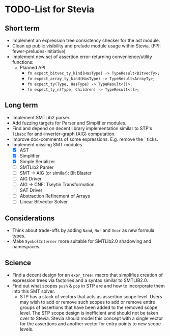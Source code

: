 # TODO-List for Stevia

## Short term

- Implement an expression tree consistency checker for the ast module.
- Clean up public visibility and prelude module usage within Stevia. (FPI: fewer-preludes-initiative)
- Implement new set of assertion error-returning convenience/utility functions:
	- Planned API
		 - `fn expect_bitvec_ty_kind(HasType) -> TypeResult<BitvecTy>;`
		 - `fn expect_array_ty_kind(HasType) -> TypeResult<ArrayTy>;`
		 - `fn expect_ty(Type, HasType) -> TypeResult<()>;`
		 - `fn expect_ty_n(Type, Children) -> TypeResult<()>;`
## Long term

- Implement SMTLib2 parser.
- Add fuzzing targets for Parser and Simplifier modules.
- Find and depend on decent library implementation similar to STP's `libabc` for and-inverter-graph (AIG) computation.
- Improve doc-comments of some expressions. E.g. remove the ` ticks.
- Implement missing SMT modules
	- [x] AST
	- [x] Simplifier
	- [x] Simple Serializer
	- [ ] SMTLib2 Parser
	- [ ] SMT -> AIG (or similar): Bit Blaster
	- [ ] AIG Driver
	- [ ] AIG -> CNF: Tseytin Transformation
	- [ ] SAT Driver
	- [ ] Abstraction Refinement of Arrays
	- [ ] Linear Bitvector Solver

## Considerations

- Think about trade-offs by adding `Nand`, `Nor` and `Xnor` as new formula types.
- Make `SymbolInterner` more suitable for SMTLib2.0 shadowing and namespaces.

## Science

- Find a decent design for an `expr_tree!` macro that simplifies creation of expression trees via factories and a syntax similar to SMTLIB2.0.
- Find out what scopes `push` & `pop` in STP are and how to incorporate them into this SMT solver.
	- STP has a stack of vectors that acts as assertion scope level. Users may wish to add or remove such scopes to add or remove entire groups of assertions that have been added to the removed scope level. The STP scope design is inefficient and should not be taken over to Stevia. Stevia should model this  concept with a single vector for the assertions and another vector for entry points to new scope levels.
